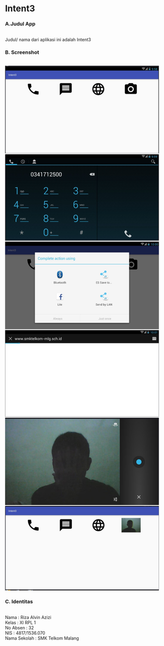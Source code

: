 # Intent3

### A.Judul App
<br> Judul/ nama dari aplikasi ini adalah Intent3

### B. Screenshot
<br> ![Gambar1](https://github.com/rizaalvinazizi1234/Intent3/blob/master/3a.JPG)
<br> ![Gambar2](https://github.com/rizaalvinazizi1234/Intent3/blob/master/3b.JPG)
<br> ![Gambar3](https://github.com/rizaalvinazizi1234/Intent3/blob/master/3c.JPG)
<br> ![Gambar4](https://github.com/rizaalvinazizi1234/Intent3/blob/master/3d.JPG)
<br> ![Gambar5](https://github.com/rizaalvinazizi1234/Intent3/blob/master/3e.JPG)
<br> ![Gambar6](https://github.com/rizaalvinazizi1234/Intent3/blob/master/3f.JPG)


### C. Identitas
<br>Nama : Riza Alvin Azizi
<br>Kelas : XI RPL 1
<br>No Absen : 32
<br>NIS : 4817/1536.070
<br>Nama Sekolah : SMK Telkom Malang
